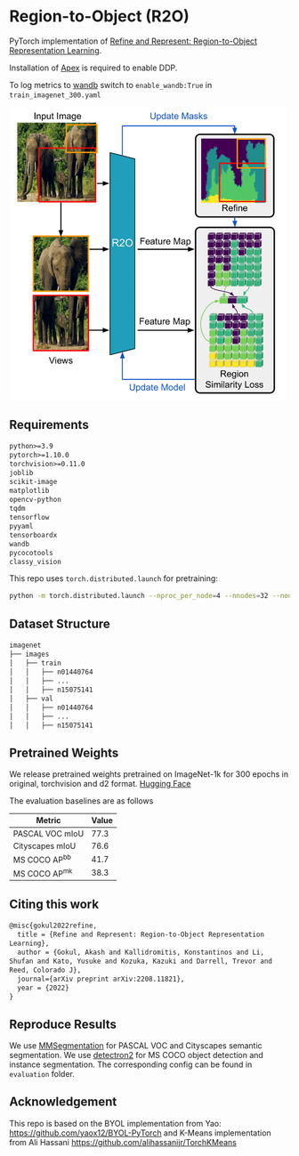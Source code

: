 # Region-to-Object (R2O)

PyTorch implementation of [Refine and Represent: Region-to-Object Representation Learning](https://arxiv.org/abs/2208.11821).

Installation of [Apex](https://github.com/NVIDIA/apex) is required to enable DDP.

To log metrics to [wandb](https://github.com/wandb/client) switch to `enable_wandb:True` in `train_imagenet_300.yaml`

<p align="left">
  <img src="./r2o_teaser.png" width="500">
</p>

## Requirements

```
python>=3.9
pytorch>=1.10.0
torchvision>=0.11.0
joblib
scikit-image
matplotlib
opencv-python
tqdm
tensorflow
pyyaml
tensorboardx
wandb
pycocotools
classy_vision
```

This repo uses `torch.distributed.launch` for pretraining:

```bash
python -m torch.distributed.launch --nproc_per_node=4 --nnodes=32 --node_rank=0 --master_addr="" --master_port=12345 r2o_main.py --cfg={CONFIG_FILENAME}
```

## Dataset Structure

```none
imagenet
├── images
│   ├── train
│   │   ├── n01440764
│   │   ├── ...
│   │   ├── n15075141
│   ├── val
│   │   ├── n01440764
│   │   ├── ...
│   │   ├── n15075141
```

## Pretrained Weights
We release pretrained weights pretrained on ImageNet-1k for 300 epochs in original, torchvision and d2 format. [Hugging Face](https://huggingface.co/KonstantinosKK/r2o)

The evaluation baselines are as follows

|         Metric         | Value  |
|------------------|---|
|  PASCAL VOC mIoU | 77.3 |
| Cityscapes mIoU  | 76.6  |
|    MS COCO $\text{AP}^{\text{bb}}$ | 41.7  |
|    MS COCO $\text{AP}^{\text{mk}}$ |  38.3 |

## Citing this work

```
@misc{gokul2022refine,
  title = {Refine and Represent: Region-to-Object Representation Learning},
  author = {Gokul, Akash and Kallidromitis, Konstantinos and Li, Shufan and Kato, Yusuke and Kozuka, Kazuki and Darrell, Trevor and Reed, Colorado J},
  journal={arXiv preprint arXiv:2208.11821},
  year = {2022}
}
```

## Reproduce Results

We use [MMSegmentation](https://github.com/open-mmlab/mmsegmentation) for PASCAL VOC and Cityscapes semantic segmentation. We use [detectron2](https://github.com/facebookresearch/detectron2) for MS COCO object detection and instance segmentation. The corresponding config can be found in `evaluation` folder.

## Acknowledgement

This repo is based on the BYOL implementation from Yao: https://github.com/yaox12/BYOL-PyTorch and K-Means implementation from Ali Hassani https://github.com/alihassanijr/TorchKMeans
